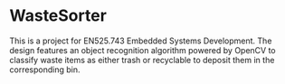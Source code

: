 # WasteSorter
This is a project for EN525.743 Embedded Systems Development. The design features an object recognition algorithm powered by OpenCV to classify waste items as either trash or recyclable to deposit them in the corresponding bin.
